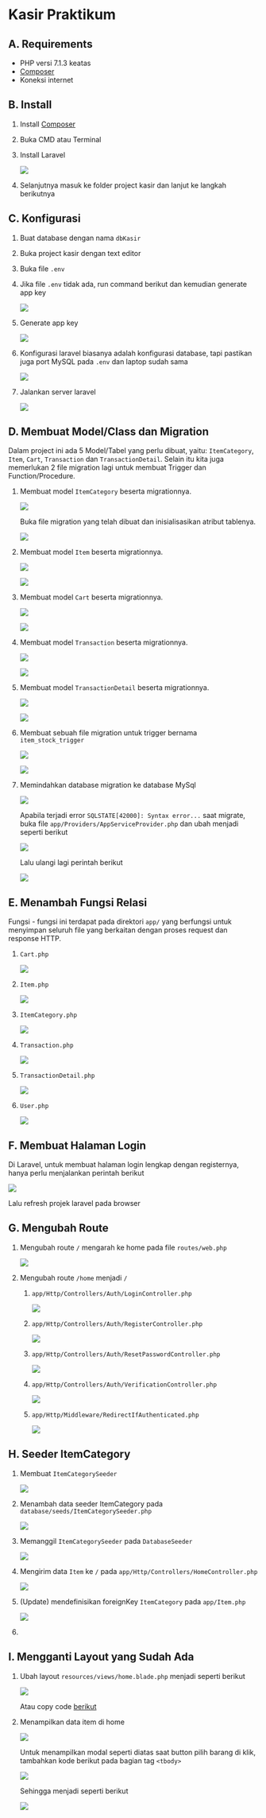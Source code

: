 # Kasir Praktikum

## A. Requirements
- PHP versi 7.1.3 keatas
- [Composer](https://getcomposer.org/)
- Koneksi internet

## B. Install
1. Install [Composer](https://getcomposer.org/download/)
1. Buka CMD atau Terminal
1. Install Laravel

    ![](carbon/1.png)
    
1. Selanjutnya masuk ke folder project kasir dan lanjut ke langkah berikutnya

## C. Konfigurasi
1. Buat database dengan nama `dbKasir`
1. Buka project kasir dengan text editor
1. Buka file `.env`
1. Jika file `.env` tidak ada, run command berikut dan kemudian generate app key

    ![](carbon/2.png)
1. Generate app key

    ![](carbon/3.png)    
1. Konfigurasi laravel biasanya adalah konfigurasi database, tapi pastikan juga port MySQL pada `.env` dan laptop sudah sama

    ![](carbon/4.png)
1. Jalankan server laravel

    ![](carbon/5.png)

## D. Membuat Model/Class dan Migration
Dalam project ini ada 5 Model/Tabel yang perlu dibuat, yaitu: `ItemCategory`, `Item`, `Cart`, `Transaction` dan `TransactionDetail`. Selain itu kita juga memerlukan 2 file migration lagi untuk membuat Trigger dan Function/Procedure.

1. Membuat model `ItemCategory` beserta migrationnya.

    ![](carbon/6.png)
    
    Buka file migration yang telah dibuat dan inisialisasikan atribut tablenya.

    ![](carbon/7.png)

1. Membuat model `Item` beserta migrationnya.

    ![](carbon/8.png)

    ![](carbon/9.png)

1. Membuat model `Cart` beserta migrationnya.

    ![](carbon/10.png)

    ![](carbon/11.png)

1. Membuat model `Transaction` beserta migrationnya.

    ![](carbon/12.png)

    ![](carbon/13.png)

1. Membuat model `TransactionDetail` beserta migrationnya.

    ![](carbon/14.png)
    
    ![](carbon/15.png)

1. Membuat sebuah file migration untuk trigger bernama `item_stock_trigger`

    ![](carbon/16.png)

    ![](carbon/17.png)
    
1. Memindahkan database migration ke database MySql

    ![](carbon/18.png)
    
    Apabila terjadi error `SQLSTATE[42000]: Syntax error...` saat migrate, buka file `app/Providers/AppServiceProvider.php` dan ubah menjadi seperti berikut
    
    ![](carbon/19.png)
    
    Lalu ulangi lagi perintah berikut

    ![](carbon/18.png)

## E. Menambah Fungsi Relasi
Fungsi - fungsi ini terdapat pada direktori `app/` yang berfungsi untuk menyimpan seluruh file yang berkaitan dengan proses request dan response HTTP.


1. `Cart.php`
    
    ![](carbon/20.png)
    
1. `Item.php`
    
    ![](carbon/21.png)

1. `ItemCategory.php`
    
    ![](carbon/22.png)
    
1. `Transaction.php`
    
    ![](carbon/23.png)
    
1. `TransactionDetail.php`
    
    ![](carbon/24.png)

1. `User.php`
    
    ![](carbon/25.png)

## F. Membuat Halaman Login
Di Laravel, untuk membuat halaman login lengkap dengan registernya, hanya perlu menjalankan perintah berikut

![](carbon/26.png)

Lalu refresh projek laravel pada browser

## G. Mengubah Route
1. Mengubah route `/` mengarah ke home pada file `routes/web.php`

    ![](carbon/27.png)

1. Mengubah route `/home` menjadi `/`
    
    1. `app/Http/Controllers/Auth/LoginController.php`
    
        ![](carbon/28.png)

    1. `app/Http/Controllers/Auth/RegisterController.php`
    
        ![](carbon/28.png)

    1. `app/Http/Controllers/Auth/ResetPasswordController.php`
    
        ![](carbon/28.png)

    1. `app/Http/Controllers/Auth/VerificationController.php`
    
        ![](carbon/28.png)
        
    1. `app/Http/Middleware/RedirectIfAuthenticated.php`
    
        ![](carbon/29.png)

## H. Seeder ItemCategory

1. Membuat `ItemCategorySeeder`
    
    ![](carbon/30.png)

1. Menambah data seeder ItemCategory pada `database/seeds/ItemCategorySeeder.php`

    ![](carbon/31.png)

1. Memanggil `ItemCategorySeeder` pada `DatabaseSeeder`

    ![](carbon/32.png)
    
1. Mengirim data `Item` ke `/` pada `app/Http/Controllers/HomeController.php`

    ![](carbon/33.png                                                                                                                                                                                                                                                                                                                                                                                                                                                                                                                                                                                                                                                                                                                                                                                                                                                                                                                                                                                                                                                                                                                                                                                                                                                                                                                                                                                                                                                                                                                                                                                                               )

1. (Update) mendefinisikan foreignKey `ItemCategory` pada `app/Item.php`

    ![](carbon/34.png)

1. 

## I. Mengganti Layout yang Sudah Ada

1. Ubah layout `resources/views/home.blade.php` menjadi seperti berikut

    ![](carbon/35.png)

    Atau copy code [berikut](https://raw.githubusercontent.com/Khoiron14/kasir/55559ebc26156193fb2c1405f1c9943ffea7c0df/resources/views/home.blade.php)

1. Menampilkan data item di home

    ![](carbon/36.png)

    Untuk menampilkan modal seperti diatas saat button pilih barang di klik, tambahkan kode berikut pada bagian tag `<tbody>`
    
    ![](carbon/37.png)
    
    Sehingga menjadi seperti berikut
    
    ![](carbon/38.png)
